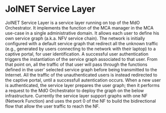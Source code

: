 # JolNET Service Layer 

JolNET Service Layer is a service layer running on top of the MdO Orchestrator. It implements the function of the MCA manager in the MCA use-case in a single administrative domain. It allows each user to define his own service graph (a.k.a. NFV service chain).
The network is initially configured with a default service graph that redirect all the unknown traffic (e.g., generated by users connecting to the network with their laptop) to a captive portal, for user identification.
A successful user authentication triggers the instantiation of the service graph associated to that user.
From that point on, all the traffic of that user will pass through the functions defined in the user' selected service graph before being transmitted to the Internet.
All the traffic of the unauthenticated users is instead redirected to the captive portal, until a successfull autentication occurs. When a new user is authenticated, the service layer prepares the user graph; then it performs a request to the MdO Orchestrator to deploy the graph on the below infrastructure.
Currently the service layer support graphs with one NF (Network Function) and uses the port 0 of the NF to build the bidirectional flow that allow the user traffic to reach the NF.
